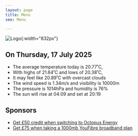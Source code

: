 ```yaml
---
layout: page
title: Menu
seo: Menu

---
```


![Logo](/images/logo.jpg){:width="832px"}

<!-- weather_marker starts -->
## On Thursday, 17 July 2025

- The average temperature today is 20.77˚C,
- With highs of 21.64˚C and lows of 20.38˚C,
- It may feel like 20.89˚C with overcast clouds
- The wind speed is 1.34m/s and visibility is 10000m
- The pressure is 1014hPa and humidity is 76%
- The sun will rise at 04:09 and set at 20:19

<!-- weather_marker ends -->

## Sponsors

- [Get £50 credit when switching to Octopus Energy](https://bit.ly/3oD1nnS)
- [Get £75 when taking a 1000mb YouFibre broadband plan](https://aklam.io/91zWhU?)
